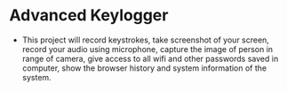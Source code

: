 # Advanced Keylogger


- This project will record keystrokes, take screenshot of your screen, record your audio using microphone, capture the image of person in range of camera, give access to all wifi and other passwords saved in computer, show the browser history and system information of the system.
